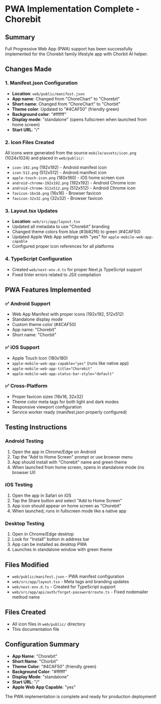 # PWA Implementation Complete - Chorebit

## Summary
Full Progressive Web App (PWA) support has been successfully implemented for the Chorebit family lifestyle app with Chorbit AI helper.

## Changes Made

### 1. Manifest.json Configuration
- **Location**: `web/public/manifest.json`
- **App name**: Changed from "ChoreChart" to "Chorebit"
- **Short name**: Changed from "ChoreChart" to "Chorbit"
- **Theme color**: Updated to "#4CAF50" (friendly green)
- **Background color**: "#ffffff"
- **Display mode**: "standalone" (opens fullscreen when launched from home screen)
- **Start URL**: "/"

### 2. Icon Files Created
All icons were generated from the source `mobile/assets/icon.png` (1024x1024) and placed in `web/public/`:

- `icon-192.png` (192x192) - Android manifest icon
- `icon-512.png` (512x512) - Android manifest icon  
- `apple-touch-icon.png` (180x180) - iOS home screen icon
- `android-chrome-192x192.png` (192x192) - Android Chrome icon
- `android-chrome-512x512.png` (512x512) - Android Chrome icon
- `favicon-16x16.png` (16x16) - Browser favicon
- `favicon-32x32.png` (32x32) - Browser favicon

### 3. Layout.tsx Updates
- **Location**: `web/src/app/layout.tsx`
- Updated all metadata to use "Chorebit" branding
- Changed theme colors from blue (#3b82f6) to green (#4CAF50)
- Updated Apple Web App settings with "yes" for `apple-mobile-web-app-capable`
- Configured proper icon references for all platforms

### 4. TypeScript Configuration
- Created `web/next-env.d.ts` for proper Next.js TypeScript support
- Fixed linter errors related to JSX compilation

## PWA Features Implemented

### ✅ Android Support
- Web App Manifest with proper icons (192x192, 512x512)
- Standalone display mode
- Custom theme color (#4CAF50)
- App name: "Chorebit"
- Short name: "Chorbit"

### ✅ iOS Support  
- Apple Touch Icon (180x180)
- `apple-mobile-web-app-capable="yes"` (runs like native app)
- `apple-mobile-web-app-title="Chorebit"`
- `apple-mobile-web-app-status-bar-style="default"`

### ✅ Cross-Platform
- Proper favicon sizes (16x16, 32x32)
- Theme color meta tags for both light and dark modes
- Responsive viewport configuration
- Service worker ready (manifest.json properly configured)

## Testing Instructions

### Android Testing
1. Open the app in Chrome/Edge on Android
2. Tap the "Add to Home Screen" prompt or use browser menu
3. App should install with "Chorebit" name and green theme
4. When launched from home screen, opens in standalone mode (no browser UI)

### iOS Testing  
1. Open the app in Safari on iOS
2. Tap the Share button and select "Add to Home Screen"
3. App icon should appear on home screen as "Chorebit"
4. When launched, runs in fullscreen mode like a native app

### Desktop Testing
1. Open in Chrome/Edge desktop
2. Look for "Install" button in address bar
3. App can be installed as desktop PWA
4. Launches in standalone window with green theme

## Files Modified
- `web/public/manifest.json` - PWA manifest configuration
- `web/src/app/layout.tsx` - Meta tags and branding updates
- `web/next-env.d.ts` - Created for TypeScript support
- `web/src/app/api/auth/forgot-password/route.ts` - Fixed nodemailer method name

## Files Created
- All icon files in `web/public/` directory
- This documentation file

## Configuration Summary
- **App Name**: "Chorebit"
- **Short Name**: "Chorbit"
- **Theme Color**: "#4CAF50" (friendly green)
- **Background Color**: "#ffffff"
- **Display Mode**: "standalone"
- **Start URL**: "/"
- **Apple Web App Capable**: "yes"

The PWA implementation is complete and ready for production deployment!